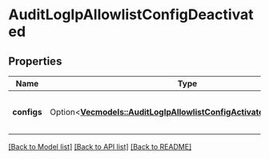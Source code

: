 # AuditLogIpAllowlistConfigDeactivated

## Properties

Name | Type | Description | Notes
------------ | ------------- | ------------- | -------------
**configs** | Option<[**Vec<models::AuditLogIpAllowlistConfigActivatedConfigsInner>**](AuditLog_ip_allowlist_config_activated_configs_inner.md)> | The configurations that were deactivated. | [optional]

[[Back to Model list]](../README.md#documentation-for-models) [[Back to API list]](../README.md#documentation-for-api-endpoints) [[Back to README]](../README.md)



